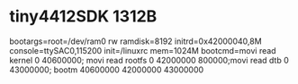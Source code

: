 # tiny4412SDK 1312B

bootargs=root=/dev/ram0 rw ramdisk=8192 initrd=0x42000040,8M console=ttySAC0,115200 init=/linuxrc mem=1024M
bootcmd=movi read kernel 0 40600000; movi read rootfs 0 42000000 800000;movi read dtb 0 43000000; bootm 40600000 42000000 43000000
